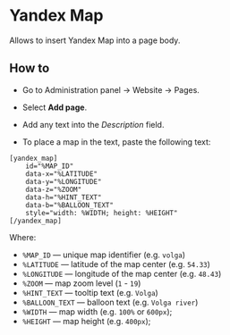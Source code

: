 # Yandex Map

Allows to insert Yandex Map into a page body.

## How to

* Go to Administration panel &rarr; Website &rarr; Pages.

* Select **Add page**.

* Add any text into the *Description* field.

* To place a map in the text, paste the following text:
```
[yandex_map]
    id="%MAP_ID"
    data-x="%LATITUDE"
    data-y="%LONGITUDE"
    data-z="%ZOOM"
    data-h="%HINT_TEXT"
    data-b="%BALLOON_TEXT"
    style="width: %WIDTH; height: %HEIGHT"
[/yandex_map]
```

Where:
- `%MAP_ID` — unique map identifier (e.g. `volga`)
- `%LATITUDE` — latitude of the map center (e.g. `54.33`)
- `%LONGITUDE` — longitude of the map center (e.g. `48.43`)
- `%ZOOM` — map zoom level (`1` - `19`)
- `%HINT_TEXT` — tooltip text (e.g. `Volga`)
- `%BALLOON_TEXT` — balloon text (e.g. `Volga river`)
- `%WIDTH` — map width (e.g. `100%` or `600px`);
- `%HEIGHT` — map height (e.g. `400px`);